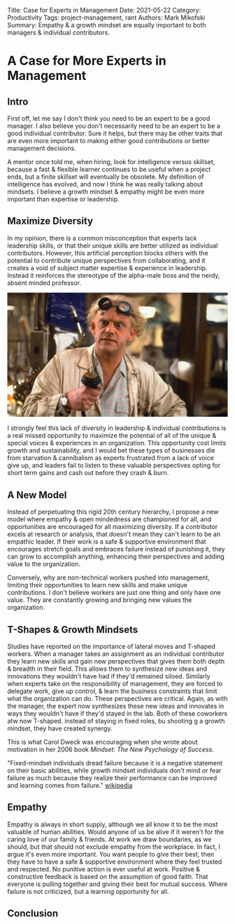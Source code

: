 Title: Case for Experts in Management
Date: 2021-05-22
Category: Productivity
Tags: project-management, rant
Authors: Mark Mikofski
Summary: Empathy & a growth mindset are equally important to both managers & individual contributors.

# A Case for More Experts in Management

## Intro

First off, let me say I don't think you need to be an expert to be a good manager. I also believe you don't necessarily need to be an expert to be a good individual contributor. Sure it helps, but there may be other traits that are even more important to making either good contributions or better management decisions.

A mentor once told me, when hiring, look for intelligence versus skillset, because a fast & flexible learner continues to be useful when a project ends, but a finite skillset will eventually be obsolete. My definition of intelligence has evolved, and now I think he was really talking about mindsets. I believe a growth mindset & empathy might be even more important than expertise or leadership.

## Maximize Diversity

In my opinion, there is a common misconception that experts lack leadership skills, or that their unique skills are better utilized as individual contributors. However, this artificial perception blocks others with the potential to contribute unique perspectives from collaborating, and it creates a void of subject matter expertise & experience in leadership. Instead it reinforces the stereotype of the alpha-male boss and the nerdy, absent minded professor.

![Morty the mad scientist stereotype](images/morty-back-to-future.jpeg)

I strongly feel this lack of diversity in leadership & individual contributions is a real missed opportunity to maximize the potential of all of the unique & special voices & experiences in an organization. This opportunity cost limits growth and sustainability, and I would bet these types of businesses die from starvation & cannibalism as experts frustrated from a lack of voice give up, and leaders fail to listen to these valuable perspectives opting for short term gains and cash out before they crash & burn.

## A New Model

Instead of perpetuating this rigid 20th century hierarchy, I propose a new model where empathy & open mindedness are championed for all, and opportunities are encouraged for all maximizing diversity. If a contributor excels at research or analysis, that doesn't mean they can't learn to be an empathic leader. If their work is a safe & supportive environment that encourages stretch goals and embraces failure instead of punishing it, they can grow to accomplish anything, enhancing their perspectives and adding value to the organization.

Conversely, why are non-technical workers pushed into management, limiting their opportunities to learn new skills and make unique contributions. I don't believe workers are just one thing and only have one value. They are constantly growing and bringing new values the organization. 

## T-Shapes & Growth Mindsets

Studies have reported on the importance of lateral moves and T-shaped workers. When a manager takes an assignment as an individual contributor they learn new skills and gain new perspectives that gives them both depth & breadth in their field. This allows them to synthesize new ideas and innovations they wouldn't have had if they'd remained siloed. Similarly when experts take on the responsibility of management, they are forced to delegate work, give up control, & learn the business constraints that limit what the organization can do. These perspectives are critical. Again, as with the manager, the expert now synthesizes these new ideas and innovates in ways they wouldn't have if they'd stayed in the lab. Both of these coworkers atw now T-shaped. instead of staying in fixed roles,  bu shooting g a growth mindset, they have created synergy.

This is what Carol Dweck was encouraging when she wrote about motivation in her 2006 book _Mindset: The New Psychology of Success_.

"Fixed-mindset individuals dread failure because it is a negative statement on their basic abilities, while growth mindset individuals don't mind or fear failure as much because they realize their performance can be improved and learning comes from failure." [wikipedia](https://en.m.wikipedia.org/wiki/Carol_Dweck#Mindset_work)

## Empathy

Empathy is always in short supply,  although we all know it to be the most valuable of human abilities. Would anyone of us be alive if it weren't for the caring love of our family & friends. At work we draw boundaries, as we should, but that should not exclude empathy from the workplace. In fact, I argue it's even more important. You want people to give their best, then they have to have a safe & supportive environment where they feel trusted and respected. No punitive action is ever useful at work. Positive & constructive feedback is based on the assumption of good faith. That everyone is pulling together and giving their best for mutual success. Where failure is not criticized, but a learning opportunity for all.

## Conclusion